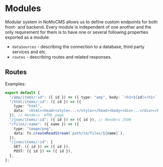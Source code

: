 # Modules

Modular system in NoMoCMS allows us to define custom endpoints for both front- and backend.
Every module is independent of one another and the only requirement for them is to have one or several following properties exported as a module:

- `dataSources` - describing the connection to a database, third party services and etc.
- `routes` - describing routes and related responses.

## Routes

Examples:

```ts
export default {
  "/amp/items/:id": ({ id }) => ({ type: "amp", body: `<h1>${id}</h1>` }), // Renders AMP boilerplate
  "/html/items/:id": ({ id }) => ({
    type: "html",
    data: `<html><head><style>...</style></head><body><div>...</div></body>`,
  }), // Renders  HTML page
  "/json/items/:id": ({ id }) => ({ id }), // Renders JSON
  "/files/:name": ({ name }) => ({
    type: "image/png",
    data: fs.createReadStream(`path/to/files/${name}`),
  }),
  "/json/items/:id": {
    GET: ({ id }) => ({ id }),
    POST: ({ id }) => ({ id }),
  },
};
```
